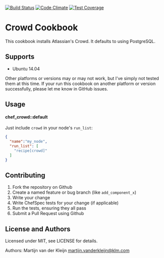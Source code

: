 [![Build Status](https://travis-ci.org/afklm/chef_crowd.svg?branch=master)](https://travis-ci.org/afklm/chef_crowd)
[![Code Climate](https://codeclimate.com/github/afklm/chef_crowd/badges/gpa.svg)](https://codeclimate.com/github/afklm/chef_crowd)
[![Test Coverage](https://codeclimate.com/github/afklm/chef_crowd/badges/coverage.svg)](https://codeclimate.com/github/afklm/chef_crowd/coverage)

Crowd Cookbook
==============

This cookbook installs Atlassian's Crowd. It defaults to using PostgreSQL.

Supports
--------

- Ubuntu 14.04

Other platforms or versions may or may not work, but I've simply not tested them
at this time. If your run this cookbook on another platform or version
successfully, please let me know in GitHub issues.

Usage
-----
#### chef_crowd::default

Just include `crowd` in your node's `run_list`:

```json
{
  "name":"my_node",
  "run_list": [
    "recipe[crowd]"
  ]
}
```

Contributing
------------

1. Fork the repository on Github
2. Create a named feature or bug branch (like `add_component_x`)
3. Write your change
4. Write ChefSpec tests for your change (if applicable)
5. Run the tests, ensuring they all pass
6. Submit a Pull Request using Github

License and Authors
-------------------
Licensed under MIT, see LICENSE for details.

Authors: Martijn van der Kleijn <martijn.vanderkleijn@klm.com>
